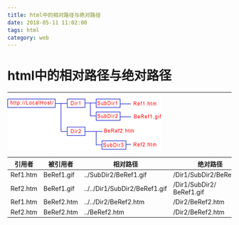 ```yaml
---
title: html中的相对路径与绝对路径
date: 2018-05-11 11:02:00
tags: html
category: web
---
```

# html中的相对路径与绝对路径
------------------------------
<img src="pics/abslout-relative.gif" alt="相对路径与绝对路径" title="相对路径与绝对路径">

|引用者|      被引用者|     相对路径|                        绝对路径|
|------|      ------|      --------|                        -------|
|Ref1.htm|    BeRef1.gif|  ../SubDir2/BeRef1.gif|        /Dir1/SubDir2/BeRef1.gif|
|Ref2.htm|    BeRef1.gif| ../../Dir1/SubDir2/BeRef1.gif| /Dir1/SubDir2/ BeRef1.gif|
|Ref1.htm|    BeRef2.htm|   ../../Dir2/BeRef2.htm|           /Dir2/BeRef2.htm|
|Ref2.htm|    BeRef2.htm|   ../BeRef2.htm|                   /Dir2/BeRef2.htm|

